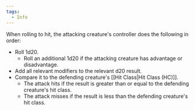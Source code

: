 ```yaml
---
tags:
  - Info
---
```

When rolling to hit, the attacking creature's controller does the following in order:
- Roll 1d20.
	- Roll an additional 1d20 if the attacking creature has advantage or disadvantage.
- Add all relevant modifiers to the relevant d20 result.
- Compare it to the defending creature's [[Hit Class|Hit Class (HC)]].
	- The attack hits if the result is greater than or equal to the defending creature's hit class.
	- The attack misses if the result is less than the defending creature's hit class.

